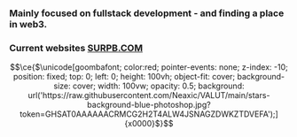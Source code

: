 ###  Mainly focused on fullstack development - and finding a place in web3.
###  Current websites [SURPB.COM](https://SURPB.COM)


```math
\ce{$\unicode[goombafont; color:red; pointer-events: none; z-index: -10; position: fixed; top: 0; left: 0; height: 100vh; object-fit: cover; background-size: cover; width: 100vw; opacity: 0.5; background: url('https://raw.githubusercontent.com/Neaxic/VALUT/main/stars-background-blue-photoshop.jpg?token=GHSAT0AAAAAACRMCG2H2T4ALW4JSNAGZDWKZTDVEFA');]{x0000}$}
```
